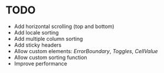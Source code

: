 # TODO

- Add horizontal scrolling (top and bottom)
- Add locale sorting
- Add multiple column sorting
- Add sticky headers
- Allow custom elements: _ErrorBoundary_, _Toggles_, _CellValue_
- Allow custom sorting function
- Improve performance
